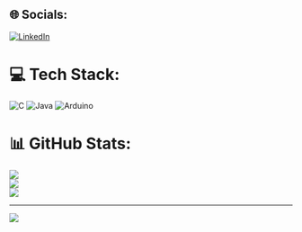 
## 🌐 Socials:
[![LinkedIn](https://img.shields.io/badge/LinkedIn-%230077B5.svg?logo=linkedin&logoColor=white)](https://linkedin.com/in/Ahmedmhmud) 

# 💻 Tech Stack:
![C](https://img.shields.io/badge/c-%2300599C.svg?style=for-the-badge&logo=c&logoColor=white) ![Java](https://img.shields.io/badge/java-%23ED8B00.svg?style=for-the-badge&logo=openjdk&logoColor=white) ![Arduino](https://img.shields.io/badge/-Arduino-00979D?style=for-the-badge&logo=Arduino&logoColor=white)
# 📊 GitHub Stats:
![](https://github-readme-stats.vercel.app/api?username=Ahmedmhmud&theme=dark&hide_border=false&include_all_commits=true&count_private=true)<br/>
![](https://nirzak-streak-stats.vercel.app/?user=Ahmedmhmud&theme=dark&hide_border=false)<br/>
![](https://github-readme-stats.vercel.app/api/top-langs/?username=Ahmedmhmud&theme=dark&hide_border=false&include_all_commits=true&count_private=true&layout=compact)

---
[![](https://visitcount.itsvg.in/api?id=Ahmedmhmud&icon=0&color=0)](https://visitcount.itsvg.in)

<!-- Proudly created with GPRM ( https://gprm.itsvg.in ) -->
